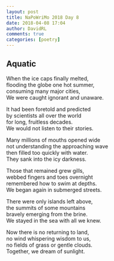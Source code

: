 ```yaml
---  
layout: post  
title: NaPoWriMo 2018 Day 8  
date: 2018-04-08 17:04  
author: DavidRL  
comments: true  
categories: [poetry]
---  
```

## Aquatic  

When the ice caps finally melted,  
flooding the globe one hot summer,  
consuming many major cities,  
We were caught ignorant and unaware.  

It had been foretold and predicted  
by scientists all over the world  
for long, fruitless decades.  
We would not listen to their stories.  

Many millions of mouths opened wide  
not understanding the approaching wave  
then filled too quickly with water.  
They sank into the icy darkness.  

Those that remained grew gills,  
webbed fingers and toes overnight  
remembered how to swim at depths.  
We began again in submerged streets.  

There were only islands left above,  
the summits of some mountains  
bravely emerging from the brine.  
We stayed in the sea with all we knew.  

Now there is no returning to land,  
no wind whispering wisdom to us,  
no fields of grass or gentle clouds.  
Together, we dream of sunlight.  
